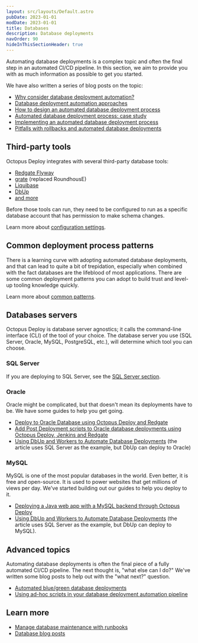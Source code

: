 ```yaml
---
layout: src/layouts/Default.astro
pubDate: 2023-01-01
modDate: 2023-01-01
title: Databases
description: Database deployments
navOrder: 90
hideInThisSectionHeader: true
---
```


Automating database deployments is a complex topic and often the final step in an automated CI/CD pipeline. In this section, we aim to provide you with as much information as possible to get you started.  

We have also written a series of blog posts on the topic:

- [Why consider database deployment automation?](https://yamldoc.liuyan.wang/blog/why-consider-database-deployment-automation)
- [Database deployment automation approaches](https://yamldoc.liuyan.wang/blog/database-deployment-automation-approaches)
- [How to design an automated database deployment process](https://yamldoc.liuyan.wang/blog/designing-db-deployment-process)
- [Automated database deployment process: case study](https://yamldoc.liuyan.wang/blog/use-case-for-designing-db-deployment-process)
- [Implementing an automated database deployment process](https://yamldoc.liuyan.wang/blog/implementing-db-deployment-process)
- [Pitfalls with rollbacks and automated database deployments](https://yamldoc.liuyan.wang/blog/database-rollbacks-pitfalls)

## Third-party tools

Octopus Deploy integrates with several third-party database tools:

- [Redgate Flyway](https://www.red-gate.com/products/flyway/)
- [grate](https://erikbra.github.io/grate/) (replaced RoundhousE)
- [Liquibase](https://www.liquibase.com/)
- [DbUp](https://dbup.readthedocs.io/en/latest/)
- [and more](https://library.yamldoc.liuyan.wang/listing/database)

Before those tools can run, they need to be configured to run as a specific database account that has permission to make schema changes.

Learn more about [configuration settings](/docs/deployments/databases/configuration).

## Common deployment process patterns

There is a learning curve with adopting automated database deployments, and that can lead to quite a bit of trepidation, especially when combined with the fact databases are the lifeblood of most applications. There are some common deployment patterns you can adopt to build trust and level-up tooling knowledge quickly.

Learn more about [common patterns](/docs/deployments/databases/common-patterns).

## Databases servers

Octopus Deploy is database server agnostics; it calls the command-line interface (CLI) of the tool of your choice. The database server you use (SQL Server, Oracle, MySQL, PostgreSQL, etc.), will determine which tool you can choose. 

### SQL Server

If you are deploying to SQL Server, see the [SQL Server section](/docs/deployments/databases/sql-server).


### Oracle

Oracle might be complicated, but that doesn't mean its deployments have to be.  We have some guides to help you get going.

- [Deploy to Oracle Database using Octopus Deploy and Redgate](https://yamldoc.liuyan.wang/blog/oracle-database-using-redgate)
- [Add Post Deployment scripts to Oracle database deployments using Octopus Deploy, Jenkins and Redgate](https://yamldoc.liuyan.wang/blog/oracle-database-using-redgate-part-2)
- [Using DbUp and Workers to Automate Database Deployments](https://yamldoc.liuyan.wang/blog/dbup-database-deployments) (the article uses SQL Server as the example, but DbUp can deploy to Oracle)

### MySQL

MySQL is one of the most popular databases in the world.  Even better, it is free and open-source.  It is used to power websites that get millions of views per day.  We've started building out our guides to help you deploy to it.

- [Deploying a Java web app with a MySQL backend through Octopus Deploy](https://yamldoc.liuyan.wang/blog/deploying-java-with-mysql)
- [Using DbUp and Workers to Automate Database Deployments](https://yamldoc.liuyan.wang/blog/dbup-database-deployments) (the article uses SQL Server as the example, but DbUp can deploy to MySQL).

## Advanced topics

Automating database deployments is often the final piece of a fully automated CI/CD pipeline.  The next thought is, "what else can I do?"  We've written some blog posts to help out with the "what next?" question.

- [Automated blue/green database deployments](https://yamldoc.liuyan.wang/blog/databases-with-blue-green-deployments)
- [Using ad-hoc scripts in your database deployment automation pipeline](https://yamldoc.liuyan.wang/blog/database-deployment-automation-adhoc-scripts)

## Learn more 

- [Manage database maintenance with runbooks](/docs/runbooks/runbook-examples/databases)
- [Database blog posts](https://yamldoc.liuyan.wang/blog/tag/database%20deployments)

